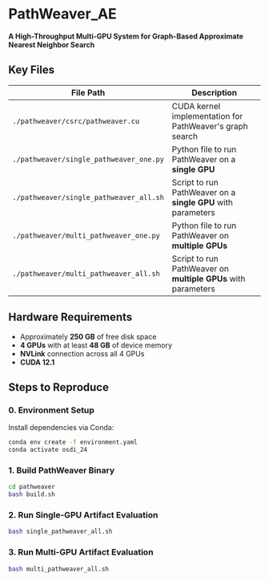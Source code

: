 # PathWeaver_AE
**A High-Throughput Multi-GPU System for Graph-Based Approximate Nearest Neighbor Search**

## Key Files

| File Path                               | Description                                                        |
| --------------------------------------- | ------------------------------------------------------------------ |
| `./pathweaver/csrc/pathweaver.cu`       | CUDA kernel implementation for PathWeaver's graph search           |
| `./pathweaver/single_pathweaver_one.py` | Python file to run PathWeaver on a **single GPU**                  |
| `./pathweaver/single_pathweaver_all.sh` | Script to run PathWeaver on a **single GPU** with parameters       |
| `./pathweaver/multi_pathweaver_one.py`  | Python file to run PathWeaver on **multiple GPUs**                 |
| `./pathweaver/multi_pathweaver_all.sh`  | Script to run PathWeaver on **multiple GPUs** with parameters      |

## Hardware Requirements
* Approximately **250 GB** of free disk space
* **4 GPUs** with at least **48 GB** of device memory
* **NVLink** connection across all 4 GPUs
* **CUDA 12.1**

## Steps to Reproduce

### 0. Environment Setup

Install dependencies via Conda:

```bash
conda env create -f environment.yaml
conda activate osdi_24
```

### 1. Build PathWeaver Binary

```bash
cd pathweaver
bash build.sh
```

### 2. Run Single-GPU Artifact Evaluation

```bash
bash single_pathweaver_all.sh
```

### 3. Run Multi-GPU Artifact Evaluation

```bash
bash multi_pathweaver_all.sh
```
